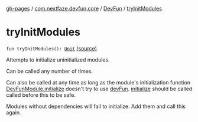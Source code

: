 [gh-pages](../../index.md) / [com.nextfaze.devfun.core](../index.md) / [DevFun](index.md) / [tryInitModules](./try-init-modules.md)

# tryInitModules

`fun tryInitModules(): `[`Unit`](https://kotlinlang.org/api/latest/jvm/stdlib/kotlin/-unit/index.html) [(source)](https://github.com/NextFaze/dev-fun/tree/master/devfun/src/main/java/com/nextfaze/devfun/core/DevFun.kt#L361)

Attempts to initialize uninitialized modules.

Can be called any number of times.

Can also be called at any time as long as the module's initialization function [DevFunModule.initialize](../-dev-fun-module/initialize.md)
doesn't try to use [devFun](../dev-fun.md). [initialize](initialize.md) should be called called before this to be safe.

Modules without dependencies will fail to initialize. Add them and call this again.

